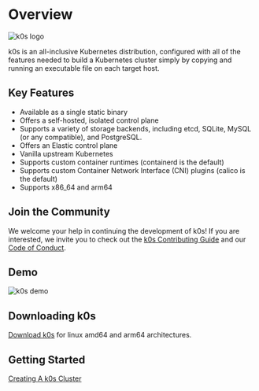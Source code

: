 # Overview
![k0s logo](img/k0s-logo-full-color.svg)

k0s is an all-inclusive Kubernetes distribution, configured with all of the
features needed to build a Kubernetes cluster simply by copying and running an
executable file on each target host.

## Key Features
- Available as a single static binary
- Offers a self-hosted, isolated control plane
- Supports a variety of storage backends, including etcd, SQLite, MySQL (or any
  compatible), and PostgreSQL.
- Offers an Elastic control plane
- Vanilla upstream Kubernetes
- Supports custom container runtimes (containerd is the default)
- Supports custom Container Network Interface (CNI) plugins (calico is the
  default)
- Supports x86_64 and arm64

## Join the Community
We welcome your help in continuing the development of k0s! If you are
interested, we invite you to check out the [k0s Contributing
Guide](contributors/overview.md) and our [Code of
Conduct](contributors/CODE_OF_CONDUCT.md).

## Demo
![k0s demo](img/k0s_demo.gif)

## Downloading k0s
[Download k0s](https://github.com/k0sproject/k0s/releases) for linux amd64 and arm64 architectures.

## Getting Started
[Creating A k0s Cluster](install.md)